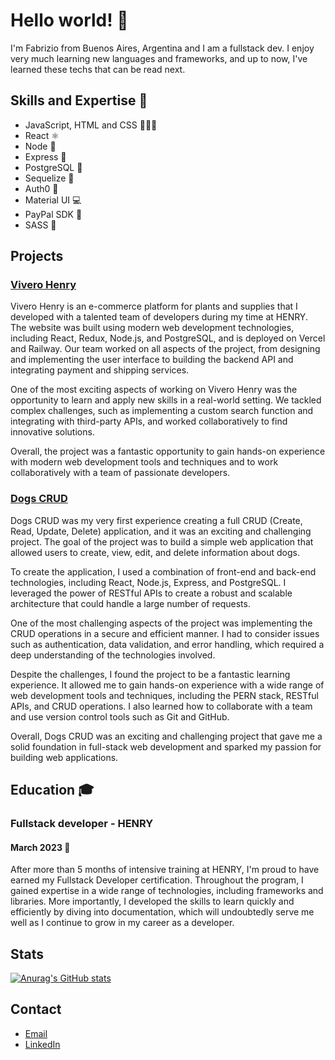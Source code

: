 # Hello world! 👋

I'm Fabrizio from Buenos Aires, Argentina and I am a fullstack dev. I enjoy very much learning new languages and frameworks, and up to now, I've learned these techs that can be read next.

## Skills and Expertise 🧰

- JavaScript, HTML and CSS 💛📘📙
- React ⚛
- Node 💚
- Express 🍏
- PostgreSQL 🐘
- Sequelize 💙
- Auth0 🔐
- Material UI 💻
- PayPal SDK 🤑
- SASS 💅



## Projects 

### [Vivero Henry](https://vivero-henry.vercel.app/)
Vivero Henry is an e-commerce platform for plants and supplies that I developed with a talented team of developers during my time at HENRY. The website was built using modern web development technologies, including React, Redux, Node.js, and PostgreSQL, and is deployed on Vercel and Railway. Our team worked on all aspects of the project, from designing and implementing the user interface to building the backend API and integrating payment and shipping services.

One of the most exciting aspects of working on Vivero Henry was the opportunity to learn and apply new skills in a real-world setting. We tackled complex challenges, such as implementing a custom search function and integrating with third-party APIs, and worked collaboratively to find innovative solutions.

Overall, the project was a fantastic opportunity to gain hands-on experience with modern web development tools and techniques and to work collaboratively with a team of passionate developers.

### [Dogs CRUD](https://dogs-ip.vercel.app/)

Dogs CRUD was my very first experience creating a full CRUD (Create, Read, Update, Delete) application, and it was an exciting and challenging project. The goal of the project was to build a simple web application that allowed users to create, view, edit, and delete information about dogs.

To create the application, I used a combination of front-end and back-end technologies, including React, Node.js, Express, and PostgreSQL. I leveraged the power of RESTful APIs to create a robust and scalable architecture that could handle a large number of requests.

One of the most challenging aspects of the project was implementing the CRUD operations in a secure and efficient manner. I had to consider issues such as authentication, data validation, and error handling, which required a deep understanding of the technologies involved.

Despite the challenges, I found the project to be a fantastic learning experience. It allowed me to gain hands-on experience with a wide range of web development tools and techniques, including the PERN stack, RESTful APIs, and CRUD operations. I also learned how to collaborate with a team and use version control tools such as Git and GitHub.

Overall, Dogs CRUD was an exciting and challenging project that gave me a solid foundation in full-stack web development and sparked my passion for building web applications.


## Education 🎓

### Fullstack developer - HENRY

#### March 2023 🏁
After more than 5 months of intensive training at HENRY, I'm proud to have earned my Fullstack Developer certification. Throughout the program, I gained expertise in a wide range of technologies, including frameworks and libraries. More importantly, I developed the skills to learn quickly and efficiently by diving into documentation, which will undoubtedly serve me well as I continue to grow in my career as a developer.

## Stats

[![Anurag's GitHub stats](https://github-readme-stats.vercel.app/api?username=fabriziocl)](https://github.com/anuraghazra/github-readme-stats)

## Contact

- [Email](mailto:fabriziocl1990@gmail.com)
- [LinkedIn](https://www.linkedin.com/in/fabrizio-castro-l%C3%B3pez-b949b2208/)
